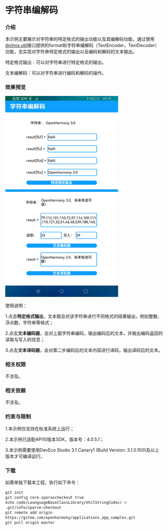 # 字符串编解码

### 介绍

本示例主要展示对字符串的特定格式的输出功能以及其编解码功能，通过使用[@ohos.util](https://gitee.com/openharmony/docs/blob/master/zh-cn/application-dev/reference/apis/js-apis-util.md)接口提供的format和字符串编解码（TextEncoder，TextDecoder）功能，去实现对字符串特定格式的输出以及编码和解码的文本输出。

特定格式输出：可以对字符串进行特定格式的输出。

文本编解码：可以对字符串进行编码和解码的操作。

### 效果预览

![](screenshots/device/image.png)

使用说明：

1.点击**特定格式输出**，文本框会对该字符串进行不同格式的结果输出，例如整数、浮点数、字符串等格式；

2.点击**文本编码器**，会对上面字符串编码，输出编码后的文本，并输出编码返回的读取与写入的信息；

3.点击**文本译码器**，会对第二步编码后的文本内容进行译码，输出译码后的文本。

### 相关权限

不涉及。

### 相关依赖

不涉及。

### 约束与限制

1.本示例仅支持在标准系统上运行；

2.本示例已适配API10版本SDK，版本号：4.0.5.1；

3.本示例需要使用DevEco Studio 3.1 Canary1 (Build Version: 3.1.0.100)及以上版本才可编译运行。

### 下载

如需单独下载本工程，执行如下命令：

````
git init
git config core.sparsecheckout true
echo code/LaunguageBaseClassLibrary/UtilStringCodec/ > .git/info/sparse-checkout
git remote add origin https://gitee.com/openharmony/applications_app_samples.git
git pull origin master
````